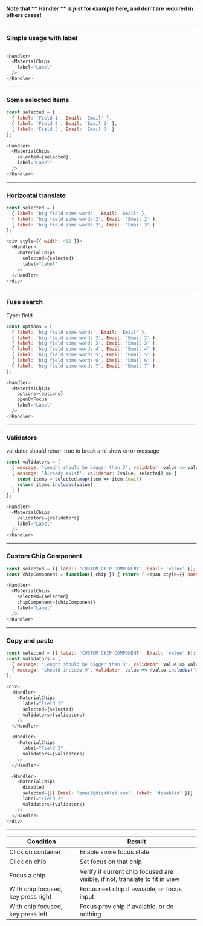 ####  Note that ** Handler ** is just for example here, and don't are required in others cases!
------

### Simple usage with label

```js

<Handler>
  <MaterialChips
    label="Label"
  />
</Handler>


```
------

### Some selected items

```js
const selected = [
  { label: 'Field 1', Email: 'Email' },
  { label: 'Field 2', Email: 'Email 2' },
  { label: 'Field 3', Email: 'Email 3' }
];

<Handler>
  <MaterialChips
    selected={selected}
    label="Label"
  />
</Handler>


```
------


### Horizontal translate

```js
const selected = [
  { label: 'big field some words', Email: 'Email' },
  { label: 'big field some words 2', Email: 'Email 2' },
  { label: 'big field some words 3', Email: 'Email 3' }
];

<div style={{ width: 400 }}>
  <Handler>
    <MaterialChips
      selected={selected}
      label="Label"
    />
  </Handler>
</div>
```
------

### Fuse search
Type: field

```js
const options = [
  { label: 'big field some words', Email: 'Email' },
  { label: 'big field some words 2', Email: 'Email 2' },
  { label: 'big field some words 3', Email: 'Email 3' },
  { label: 'big field some words 4', Email: 'Email 4' },
  { label: 'big field some words 5', Email: 'Email 5' },
  { label: 'big field some words 6', Email: 'Email 6' },
  { label: 'big field some words 7', Email: 'Email 7' },
];

<Handler>
  <MaterialChips
    options={options}
    openOnFocus
    label="Label"
  />
</Handler>
```
------

### Validators
validator should return true to break and show error message

```js
const validators = [
  { message: 'Lenght should be bigger than 3', validator: value => value.length < 3 },
  { message: 'Already exist', validator: (value, selected) => {
    const items = selected.map(item => item.Email)
    return items.includes(value)
  } }
];

<Handler>
  <MaterialChips
    validators={validators}
    label="Label"
  />
</Handler>

```
------

### Custom Chip Component

```js
const selected = [{ label: 'CUSTOM CHIP COMPONENT', Email: 'value' }];
const chipComponent = function({ chip }) { return ( <span style={{ border: '1px solid red' }}>{chip.label}</span> )};

<Handler>
  <MaterialChips
    selected={selected}
    chipComponent={chipComponent}
    label="Label"
  />
</Handler>

```
------

### Copy and paste

```js
const selected = [{ label: 'CUSTOM CHIP COMPONENT', Email: 'value' }];
const validators = [
  { message: 'Lenght should be bigger than 3', validator: value => value.length <= 3 },
  { message: 'should include @', validator: value => !value.includes('@') }
];

<div>
  <Handler>
    <MaterialChips
      label="Field 1"
      selected={selected}
      validators={validators}
    />
  </Handler>

  <Handler>
    <MaterialChips
      label="Field 2"
      validators={validators}
    />
  </Handler>

  <Handler>
    <MaterialChips
      disabled
      selected={[{ Email: 'email@disabled.com', label: 'disabled' }]}
      label="Field 2"
      validators={validators}
    />
  </Handler>
</div>

```
------

| Condition | Result |
| ------------- |-------------|
| Click on container | Enable some focus state |
| Click on chip | Set focus on that chip |
| Focus a chip | Verify if current chip focused are visible, if not, translate to fit in view |
| With chip focused, key press right | Focus next chip if avaiable, or focus input |
| With chip focused, key press left | Focus prev chip if avaiable, or do nothing |